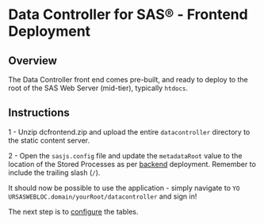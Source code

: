 # Data Controller for SAS® - Frontend Deployment

## Overview
The Data Controller front end comes pre-built, and ready to deploy to the root of the SAS Web Server (mid-tier), typically `htdocs`.

## Instructions

1 - Unzip dcfrontend.zip and upload the entire `datacontroller` directory to the static content server.

2 - Open the `sasjs.config` file and update the `metadataRoot` value to the location of the Stored Processes as per [backend](dci-backend.md) deployment.  Remember to include the trailing slash (`/`).

It should now be possible to use the application - simply navigate to `YO
URSASWEBLOC.domain/yourRoot/datacontroller` and sign in!

The next step is to [configure](dcc-tables.md) the tables.

